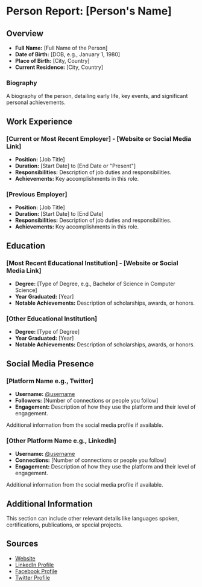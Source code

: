 # Person Report: [Person's Name]

## Overview

- **Full Name:** [Full Name of the Person]
- **Date of Birth:** [DOB, e.g., January 1, 1980]
- **Place of Birth:** [City, Country]
- **Current Residence:** [City, Country]

### Biography

A biography of the person, detailing early life, key events, and significant personal achievements.

## Work Experience

### [Current or Most Recent Employer] - [Website or Social Media Link]

- **Position:** [Job Title]
- **Duration:** [Start Date] to [End Date or "Present"]
- **Responsibilities:** Description of job duties and responsibilities.
- **Achievements:** Key accomplishments in this role.

### [Previous Employer]

- **Position:** [Job Title]
- **Duration:** [Start Date] to [End Date]
- **Responsibilities:** Description of job duties and responsibilities.
- **Achievements:** Key accomplishments in this role.

## Education

### [Most Recent Educational Institution] - [Website or Social Media Link]

- **Degree:** [Type of Degree, e.g., Bachelor of Science in Computer Science]
- **Year Graduated:** [Year]
- **Notable Achievements:** Description of scholarships, awards, or honors.

### [Other Educational Institution]

- **Degree:** [Type of Degree]
- **Year Graduated:** [Year]
- **Notable Achievements:** Description of scholarships, awards, or honors.

## Social Media Presence

### [Platform Name e.g., Twitter]

- **Username:** [@username](https://twitter.com/username)
- **Followers:** [Number of connections or people you follow]
- **Engagement:** Description of how they use the platform and their level of engagement.

Additional information from the social media profile if available.

### [Other Platform Name e.g., LinkedIn]

- **Username:** [@username](https://linkedin.com/in/username)
- **Connections:** [Number of connections or people you follow]
- **Engagement:** Description of how they use the platform and their level of engagement.

Additional information from the social media profile if available.

## Additional Information

This section can include other relevant details like languages spoken, certifications, publications, or special
projects.

## Sources

- [Website](https://www.example.com/)
- [LinkedIn Profile](https://www.linkedin.com/in/username)
- [Facebook Profile](https://www.facebook.com/username)
- [Twitter Profile](https://twitter.com/username)

